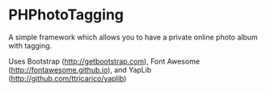 PHPhotoTagging
==============

A simple framework which allows you to have a private online photo album with tagging.



Uses Bootstrap (http://getbootstrap.com), Font Awesome (http://fontawesome.github.io), and YapLib (http://github.com/ttricarico/yaplib)

